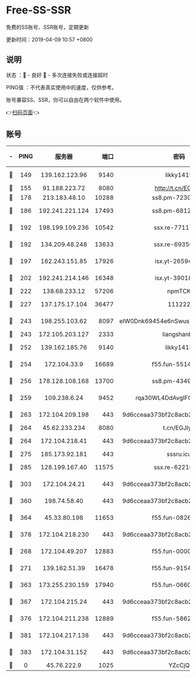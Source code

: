 # Free-SS-SSR

免费的SS账号、SSR账号，定期更新

更新时间：2019-04-09 10:57 +0800

## 说明

状态     ：🙂 - 良好 🙁 - 多次连接失败或连接超时

PING值   ：不代表真实使用中的速度，仅供参考。

账号兼容SS、SSR，你可以自由在两个软件中使用。

👉[扫码页面](https://liesauer.github.io/Free-SS-SSR/)👈

## 账号

|-|PING|服务器|端口|密码|加密方式|区域|
|:----:|:----:|:-----:|-----:|:----:|:----:|:----:|
|🙂|149|139.162.123.96|9140|likky1415|aes-256-cfb|JP|
|🙂|155|91.188.223.72|8080|http://t.cn/EGJIyrl|rc4-md5|RU|
|🙂|178|213.183.48.10|10288|ss8.pm-72309702|rc4-md5|RU|
|🙂|186|192.241.221.124|17493|ss8.pm-68127686|aes-256-cfb|US|
|🙂|192|198.199.109.236|10542|ssx.re-77117057|aes-256-cfb|US|
|🙂|192|134.209.48.248|13633|ssx.re-69350454|aes-256-cfb|US|
|🙂|197|162.243.151.85|17926|isx.yt-26594761|aes-256-cfb|US|
|🙂|202|192.241.214.146|16348|isx.yt-39018760|aes-256-cfb|US|
|🙂|222|138.68.233.12|57206|npmTCK|rc4-md5|US|
|🙂|227|137.175.17.104|36477|111222|aes-256-cfb|US|
|🙂|243|198.255.103.62|8097|eIW0Dnk69454e6nSwuspv9DmS201tQ0D|aes-256-cfb|US|
|🙂|243|172.105.203.127|2333|liangshanbo|chacha20|JP|
|🙂|252|139.162.185.76|9140|likky1415|aes-256-cfb|DE|
|🙂|254|172.104.33.9|16689|f55.fun-55147364|aes-256-cfb|SG|
|🙂|256|178.128.108.168|13700|ss8.pm-43493831|aes-256-cfb|SG|
|🙂|259|109.238.6.24|9452|rqa30WL4DdAvgIFG6Fs3znzTa|aes-256-cfb|FR|
|🙂|263|172.104.209.198|443|9d6cceaa373bf2c8acb22e60b6a58be6|aes-256-cfb|US|
|🙂|264|45.62.233.234|8080|t.cn/EGJIyrl|rc4-md5|CA|
|🙂|264|172.104.218.41|443|9d6cceaa373bf2c8acb22e60b6a58be6|aes-256-cfb|US|
|🙂|275|185.173.92.181|443|sssru.icu|rc4-md5|RU|
|🙂|285|128.199.167.40|11575|ssx.re-62210920|aes-256-cfb|SG|
|🙂|303|172.104.24.21|443|9d6cceaa373bf2c8acb22e60b6a58be6|aes-256-cfb|US|
|🙂|360|198.74.58.40|443|9d6cceaa373bf2c8acb22e60b6a58be6|aes-256-cfb|US|
|🙂|364|45.33.80.198|11653|f55.fun-08264676|aes-256-cfb|US|
|🙂|378|172.104.218.230|443|9d6cceaa373bf2c8acb22e60b6a58be6|aes-256-cfb|US|
|🙂|268|172.104.49.207|12883|f55.fun-00000116|aes-256-cfb|SG|
|🙂|271|139.162.51.39|16478|f55.fun-91549121|aes-256-cfb|SG|
|🙂|363|173.255.230.159|17940|f55.fun-06607448|aes-256-cfb|US|
|🙂|367|172.104.215.24|443|9d6cceaa373bf2c8acb22e60b6a58be6|aes-256-cfb|US|
|🙂|376|172.104.211.238|12889|f55.fun-58620208|aes-256-cfb|US|
|🙂|381|172.104.217.138|443|9d6cceaa373bf2c8acb22e60b6a58be6|aes-256-cfb|US|
|🙁|383|172.104.31.152|443|9d6cceaa373bf2c8acb22e60b6a58be6|aes-256-cfb|US|
|🙁|0|45.76.222.9|1025|YZcCjQ|rc4-md5|JP|
